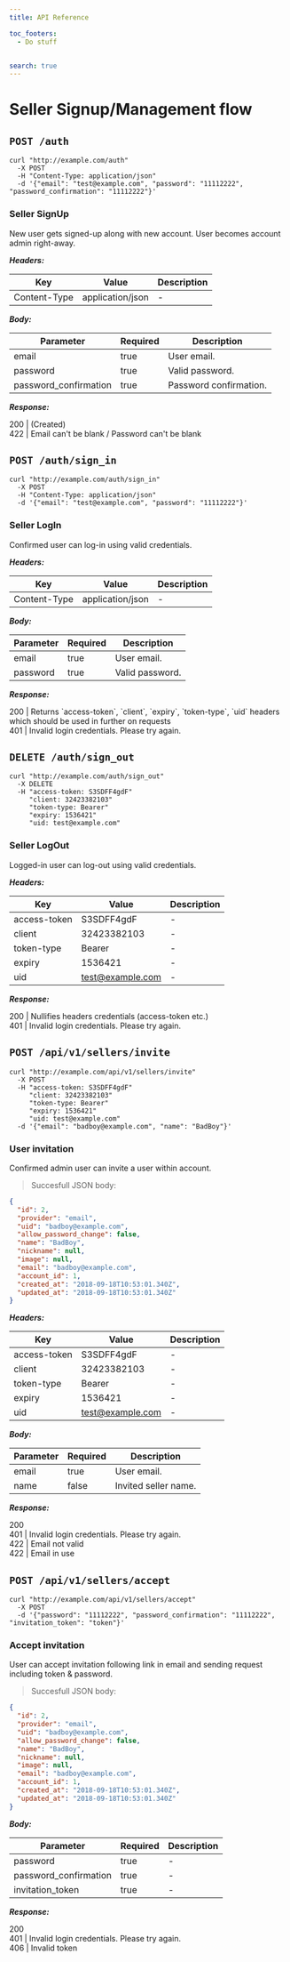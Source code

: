```yaml
---
title: API Reference

toc_footers:
  - Do stuff


search: true
---
```


# Seller Signup/Management flow

## `POST /auth`

```shell
curl "http://example.com/auth"
  -X POST
  -H "Content-Type: application/json"
  -d '{"email": "test@example.com", "password": "11112222", "password_confirmation": "11112222"}'
```
### Seller SignUp
New user gets signed-up along with new account. User becomes account admin right-away.

**_Headers:_**

Key | Value | Description
--------- | ------- | -----------
Content-Type | application/json | -

**_Body:_**

Parameter | Required | Description
--------- | ------- | -----------
email | true | User email.
password | true | Valid password.
password_confirmation | true | Password confirmation.

**_Response:_**

<aside class="success">
  200 | (Created)
</aside>

<aside class="warning">
  422 | Email can't be blank / Password can't be blank
</aside>


## `POST /auth/sign_in`

```shell
curl "http://example.com/auth/sign_in"
  -X POST
  -H "Content-Type: application/json"
  -d '{"email": "test@example.com", "password": "11112222"}'
```
### Seller LogIn
Confirmed user can log-in using valid credentials.

**_Headers:_**

Key | Value | Description
--------- | ------- | -----------
Content-Type | application/json | -

**_Body:_**

Parameter | Required | Description
--------- | ------- | -----------
email | true | User email.
password | true | Valid password.


**_Response:_**

<aside class="success">
  200 | Returns `access-token`, `client`, `expiry`, `token-type`, `uid` headers which should be used in further on requests
</aside>

<aside class="warning">
  401 | Invalid login credentials. Please try again.
</aside>


## `DELETE /auth/sign_out`

```shell
curl "http://example.com/auth/sign_out"
  -X DELETE
  -H "access-token: S3SDFF4gdF"
     "client: 32423382103"
     "token-type: Bearer"
     "expiry: 1536421"
     "uid: test@example.com"

```
### Seller LogOut
Logged-in user can log-out using valid credentials.

**_Headers:_**

Key | Value | Description
--------- | ------- | -----------
access-token | S3SDFF4gdF | -
client | 32423382103 | -
token-type | Bearer | -
expiry | 1536421 | -
uid | test@example.com | -

**_Response:_**

<aside class="success">
  200 | Nullifies headers credentials (access-token etc.)
</aside>

<aside class="warning">
  401 | Invalid login credentials. Please try again.
</aside>


## `POST /api/v1/sellers/invite`

```shell
curl "http://example.com/api/v1/sellers/invite"
  -X POST
  -H "access-token: S3SDFF4gdF"
     "client: 32423382103"
     "token-type: Bearer"
     "expiry: 1536421"
     "uid: test@example.com"
  -d '{"email": "badboy@example.com", "name": "BadBoy"}'
```
### User invitation
Confirmed admin user can invite a user within account.

> Succesfull JSON body:

```json
{
  "id": 2,
  "provider": "email",
  "uid": "badboy@example.com",
  "allow_password_change": false,
  "name": "BadBoy",
  "nickname": null,
  "image": null,
  "email": "badboy@example.com",
  "account_id": 1,
  "created_at": "2018-09-18T10:53:01.340Z",
  "updated_at": "2018-09-18T10:53:01.340Z"
}
```

**_Headers:_**

Key | Value | Description
--------- | ------- | -----------
access-token | S3SDFF4gdF | -
client | 32423382103 | -
token-type | Bearer | -
expiry | 1536421 | -
uid | test@example.com | -

**_Body:_**

Parameter | Required | Description
--------- | ------- | -----------
email | true | User email.
name | false | Invited seller name.


**_Response:_**

<aside class="success">
  200 
</aside>

<aside class="warning">
  401 | Invalid login credentials. Please try again.
</aside>

<aside class="warning">
  422 | Email not valid
</aside>

<aside class="warning">
  422 | Email in use
</aside>


## `POST /api/v1/sellers/accept`

```shell
curl "http://example.com/api/v1/sellers/accept"
  -X POST
  -d '{"password": "11112222", "password_confirmation": "11112222", "invitation_token": "token"}'
```
### Accept invitation
User can accept invitation following link in email and sending request including token & password.

> Succesfull JSON body:

```json
{
  "id": 2,
  "provider": "email",
  "uid": "badboy@example.com",
  "allow_password_change": false,
  "name": "BadBoy",
  "nickname": null,
  "image": null,
  "email": "badboy@example.com",
  "account_id": 1,
  "created_at": "2018-09-18T10:53:01.340Z",
  "updated_at": "2018-09-18T10:53:01.340Z"
}
```

**_Body:_**

Parameter | Required | Description
--------- | ------- | -----------
password | true | -
password_confirmation | true | -
invitation_token | true | -

**_Response:_**

<aside class="success">
  200 
</aside>

<aside class="warning">
  401 | Invalid login credentials. Please try again.
</aside>

<aside class="warning">
  406 | Invalid token
</aside>

